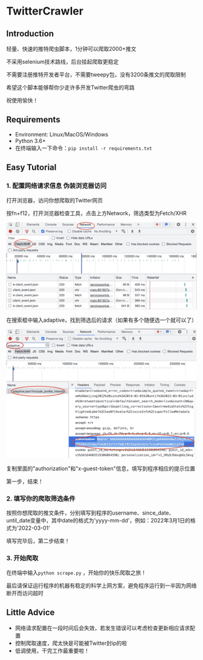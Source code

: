 # TwitterCrawler

## Introduction

轻量、快速的推特爬虫脚本，1分钟可以爬取2000+推文

不采用selenium技术路线，后台挂起爬取更稳定

不需要注册推特开发者平台，不需要tweepy包，没有3200条推文的爬取限制

希望这个脚本能够帮你少走许多开发Twitter爬虫的弯路

祝使用愉快！

## Requirements

- Environment: Linux/MacOS/Windows
- Python 3.6+
- 在终端输入一下命令：`pip install -r requirements.txt`

## Easy Tutorial

### 1. 配置网络请求信息 伪装浏览器访问

打开浏览器，访问你想爬取的Twitter网页

按fn+f12，打开浏览器检查工具，点击上方Network，筛选类型为Fetch/XHR

![figure1](./figure/figure1.jpeg)

在搜索框中输入adaptive，找到筛选后的请求（如果有多个随便选一个就可以了）

![figure2](./figure/figure2.jpeg)

复制里面的"authorization"和"x-guest-token"信息，填写到程序相应的提示位置

第一步，结束！

### 2. 填写你的爬取筛选条件

按照你想爬取的推文条件，分别填写到程序的username、since_date、until_date变量中，其中date的格式为'yyyy-mm-dd'，例如：2022年3月1日的格式为'2022-03-01'

填写完毕后，第二步结束！

### 3. 开始爬取

在终端中输入`python scrape.py` ，开始你的快乐爬取之旅！

最后请保证运行程序的机器有稳定的科学上网方案，避免程序运行到一半因为网络断开而访问超时

## Little Advice

- 网络请求配置在一段时间后会失效，若发生错误可以考虑检查更新相应请求配置
- 控制爬取速度，爬太快是可能被Twitter封ip的啦
- 低调使用，干完工作最重要啦！